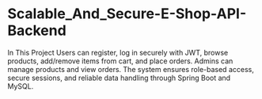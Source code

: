 # Scalable_And_Secure-E-Shop-API-Backend
In This Project Users can register, log in securely with JWT, browse products, add/remove items from cart, and place orders. Admins can manage products and view orders. The system ensures role-based access, secure sessions, and reliable data handling through Spring Boot and MySQL.
